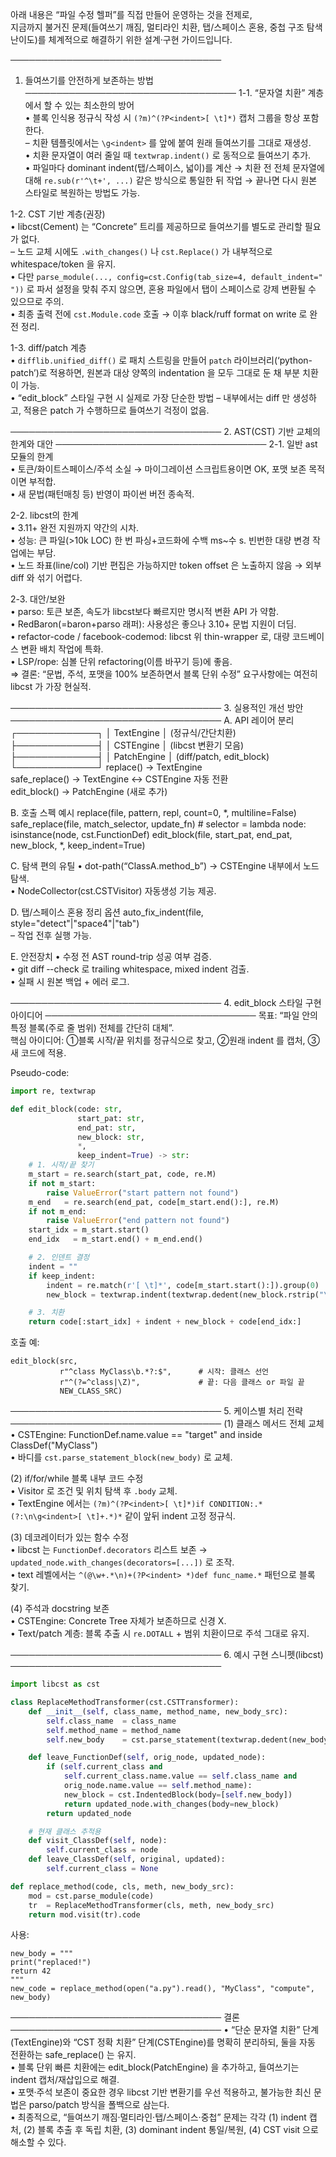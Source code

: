 아래 내용은 “파일 수정 헬퍼”를 직접 만들어 운영하는 것을 전제로,  
지금까지 불거진 문제(들여쓰기 깨짐, 멀티라인 치환, 탭/스페이스 혼용, 중첩 구조 탐색 난이도)를 체계적으로 해결하기 위한 설계·구현 가이드입니다.

──────────────────────────────────
1. 들여쓰기를 안전하게 보존하는 방법
──────────────────────────────────
1-1. “문자열 치환” 계층에서 할 수 있는 최소한의 방어  
  • 블록 인식용 정규식 작성 시 `(?m)^(?P<indent>[ \t]*)` 캡처 그룹을 항상 포함한다.  
    – 치환 템플릿에서는 `\g<indent>` 를 앞에 붙여 원래 들여쓰기를 그대로 재생성.  
  • 치환 문자열이 여러 줄일 때 `textwrap.indent()` 로 동적으로 들여쓰기 추가.  
  • 파일마다 dominant indent(탭/스페이스, 넓이)를 계산 → 치환 전 전체 문자열에 대해 `re.sub(r'^\t+', ...)` 같은 방식으로 통일한 뒤 작업 → 끝나면 다시 원본 스타일로 복원하는 방법도 가능.

1-2. CST 기반 계층(권장)  
  • libcst(Cement) 는 “Concrete” 트리를 제공하므로 들여쓰기를 별도로 관리할 필요가 없다.  
    – 노드 교체 시에도 `.with_changes()` 나 `cst.Replace()` 가 내부적으로 whitespace/token 을 유지.  
  • 다만 `parse_module(..., config=cst.Config(tab_size=4, default_indent="    "))` 로 파서 설정을 맞춰 주지 않으면, 혼용 파일에서 탭이 스페이스로 강제 변환될 수 있으므로 주의.  
  • 최종 출력 전에 `cst.Module.code` 호출 → 이후 black/ruff format on write 로 완전 정리.

1-3. diff/patch 계층  
  • `difflib.unified_diff()` 로 패치 스트링을 만들어 `patch` 라이브러리(‘python-patch’)로 적용하면, 원본과 대상 양쪽의 indentation 을 모두 그대로 둔 채 부분 치환이 가능.  
  • “edit_block” 스타일 구현 시 실제로 가장 단순한 방법 – 내부에서는 diff 만 생성하고, 적용은 patch 가 수행하므로 들여쓰기 걱정이 없음.

──────────────────────────────────
2. AST(CST) 기반 교체의 한계와 대안
──────────────────────────────────
2-1. 일반 ast 모듈의 한계  
  • 토큰/화이트스페이스/주석 소실 → 마이그레이션 스크립트용이면 OK, 포맷 보존 목적이면 부적합.  
  • 새 문법(패턴매칭 등) 반영이 파이썬 버전 종속적.

2-2. libcst의 한계  
  • 3.11+ 완전 지원까지 약간의 시차.  
  • 성능: 큰 파일(>10k LOC) 한 번 파싱+코드화에 수백 ms~수 s. 빈번한 대량 변경 작업에는 부담.  
  • 노드 좌표(line/col) 기반 편집은 가능하지만 token offset 은 노출하지 않음 → 외부 diff 와 섞기 어렵다.

2-3. 대안/보완  
  • parso: 토큰 보존, 속도가 libcst보다 빠르지만 명시적 변환 API 가 약함.  
  • RedBaron(=baron+parso 래퍼): 사용성은 좋으나 3.10+ 문법 지원이 더딤.  
  • refactor-code / facebook-codemod: libcst 위 thin-wrapper 로, 대량 코드베이스 변환 배치 작업에 특화.  
  • LSP/rope: 심볼 단위 refactoring(이름 바꾸기 등)에 좋음.  
⇒ 결론: “문법, 주석, 포맷을 100% 보존하면서 블록 단위 수정” 요구사항에는 여전히 libcst 가 가장 현실적.

──────────────────────────────────
3. 실용적인 개선 방안
──────────────────────────────────
A. API 레이어 분리
   ┌─────────────┐
   │ TextEngine  │  (정규식/간단치환)
   ├─────────────┤
   │ CSTEngine   │  (libcst 변환기 모음)
   ├─────────────┤
   │ PatchEngine │  (diff/patch, edit_block)
   └─────────────┘
   replace()      → TextEngine  
   safe_replace() → TextEngine ↔ CSTEngine 자동 전환  
   edit_block()   → PatchEngine  (새로 추가)

B. 호출 스펙 예시
   replace(file, pattern, repl, count=0, *, multiline=False)
   safe_replace(file, match_selector, update_fn)
       # selector = lambda node: isinstance(node, cst.FunctionDef)
   edit_block(file, start_pat, end_pat, new_block, *, keep_indent=True)

C. 탐색 편의 유틸
   • dot-path(“ClassA.method_b”) → CSTEngine 내부에서 노드 탐색.  
   • NodeCollector(cst.CSTVisitor) 자동생성 기능 제공.

D. 탭/스페이스 혼용 정리 옵션
   auto_fix_indent(file, style="detect"|"space4"|"tab")  
   – 작업 전후 실행 가능.

E. 안전장치
   • 수정 전 AST round-trip 성공 여부 검증.  
   • git diff ‑-check 로 trailing whitespace, mixed indent 검출.  
   • 실패 시 원본 백업 + 에러 로그.

──────────────────────────────────
4. edit_block 스타일 구현 아이디어
──────────────────────────────────
목표: “파일 안의 특정 블록(주로 줄 범위) 전체를 간단히 대체”.  
핵심 아이디어: ①블록 시작/끝 위치를 정규식으로 찾고, ②원래 indent 를 캡처, ③새 코드에 적용.

Pseudo-code:
```python
import re, textwrap

def edit_block(code: str,
               start_pat: str,
               end_pat: str,
               new_block: str,
               *,
               keep_indent=True) -> str:
    # 1. 시작/끝 찾기
    m_start = re.search(start_pat, code, re.M)
    if not m_start:
        raise ValueError("start pattern not found")
    m_end   = re.search(end_pat, code[m_start.end():], re.M)
    if not m_end:
        raise ValueError("end pattern not found")
    start_idx = m_start.start()
    end_idx   = m_start.end() + m_end.end()

    # 2. 인덴트 결정
    indent = ""
    if keep_indent:
        indent = re.match(r'[ \t]*', code[m_start.start():]).group(0)
        new_block = textwrap.indent(textwrap.dedent(new_block.rstrip("\n")) + "\n", indent)

    # 3. 치환
    return code[:start_idx] + indent + new_block + code[end_idx:]
```
호출 예:
```
edit_block(src,
           r"^class MyClass\b.*?:$",      # 시작: 클래스 선언
           r"^(?=^class|\Z)",             # 끝: 다음 클래스 or 파일 끝
           NEW_CLASS_SRC)
```

──────────────────────────────────
5. 케이스별 처리 전략
──────────────────────────────────
(1) 클래스 메서드 전체 교체  
   • CSTEngine: FunctionDef.name.value == "target" and inside ClassDef("MyClass")  
   • 바디를 `cst.parse_statement_block(new_body)` 로 교체.

(2) if/for/while 블록 내부 코드 수정  
   • Visitor 로 조건 및 위치 탐색 후 `.body` 교체.  
   • TextEngine 에서는 `(?m)^(?P<indent>[ \t]*)if CONDITION:.*(?:\n\g<indent>[ \t]+.*)*` 같이 앞뒤 indent 고정 정규식.

(3) 데코레이터가 있는 함수 수정  
   • libcst 는 `FunctionDef.decorators` 리스트 보존 → `updated_node.with_changes(decorators=[...])` 로 조작.  
   • text 레벨에서는 `^(@\w+.*\n)+(?P<indent> *)def func_name.*` 패턴으로 블록 찾기.

(4) 주석과 docstring 보존  
   • CSTEngine: Concrete Tree 자체가 보존하므로 신경 X.  
   • Text/patch 계층: 블록 추출 시 `re.DOTALL` + 범위 치환이므로 주석 그대로 유지.

──────────────────────────────────
6. 예시 구현 스니펫(libcst)
──────────────────────────────────
```python
import libcst as cst

class ReplaceMethodTransformer(cst.CSTTransformer):
    def __init__(self, class_name, method_name, new_body_src):
        self.class_name  = class_name
        self.method_name = method_name
        self.new_body    = cst.parse_statement(textwrap.dedent(new_body_src))

    def leave_FunctionDef(self, orig_node, updated_node):
        if (self.current_class and
            self.current_class.name.value == self.class_name and
            orig_node.name.value == self.method_name):
            new_block = cst.IndentedBlock(body=[self.new_body])
            return updated_node.with_changes(body=new_block)
        return updated_node

    # 현재 클래스 추적용
    def visit_ClassDef(self, node):
        self.current_class = node
    def leave_ClassDef(self, original, updated):
        self.current_class = None

def replace_method(code, cls, meth, new_body_src):
    mod = cst.parse_module(code)
    tr  = ReplaceMethodTransformer(cls, meth, new_body_src)
    return mod.visit(tr).code
```
사용:
```
new_body = """
print("replaced!")
return 42
"""
new_code = replace_method(open("a.py").read(), "MyClass", "compute", new_body)
```

──────────────────────────────────
결론
──────────────────────────────────
• “단순 문자열 치환” 단계(TextEngine)와 “CST 정확 치환” 단계(CSTEngine)를 명확히 분리하되, 둘을 자동 전환하는 safe_replace() 는 유지.  
• 블록 단위 빠른 치환에는 edit_block(PatchEngine) 을 추가하고, 들여쓰기는 indent 캡처/재삽입으로 해결.  
• 포맷·주석 보존이 중요한 경우 libcst 기반 변환기를 우선 적용하고, 불가능한 최신 문법은 parso/patch 방식을 폴백으로 삼는다.  
• 최종적으로, “들여쓰기 깨짐·멀티라인·탭/스페이스·중첩” 문제는 각각 (1) indent 캡처, (2) 블록 추출 후 독립 치환, (3) dominant indent 통일/복원, (4) CST visit 으로 해소할 수 있다.